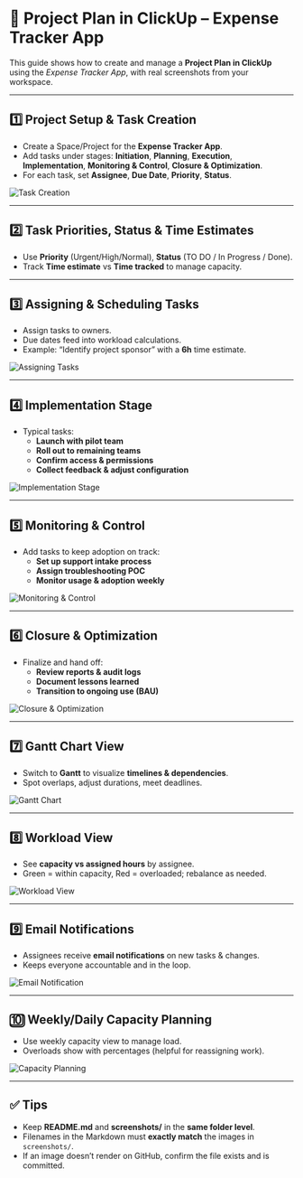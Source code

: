 # 🚀 Project Plan in ClickUp – Expense Tracker App

This guide shows how to create and manage a **Project Plan in ClickUp** using the *Expense Tracker App*, with real screenshots from your workspace.

---

## 1️⃣ Project Setup & Task Creation
- Create a Space/Project for the **Expense Tracker App**.
- Add tasks under stages: **Initiation**, **Planning**, **Execution**, **Implementation**, **Monitoring & Control**, **Closure & Optimization**.
- For each task, set **Assignee**, **Due Date**, **Priority**, **Status**.

![Task Creation](screenshots/03bbf9a7-c4eb-43ea-91dc-852e298f636e.png)

---

## 2️⃣ Task Priorities, Status & Time Estimates
- Use **Priority** (Urgent/High/Normal), **Status** (TO DO / In Progress / Done).
- Track **Time estimate** vs **Time tracked** to manage capacity.

<!-- If you have a status/priority screenshot, add it here with the right filename in screenshots/ -->

---

## 3️⃣ Assigning & Scheduling Tasks
- Assign tasks to owners.
- Due dates feed into workload calculations.
- Example: “Identify project sponsor” with a **6h** time estimate.

![Assigning Tasks](screenshots/fec404bf-7411-4c69-a025-4f971a5bdc40.png)

---

## 4️⃣ Implementation Stage
- Typical tasks:
  - **Launch with pilot team**
  - **Roll out to remaining teams**
  - **Confirm access & permissions**
  - **Collect feedback & adjust configuration**

![Implementation Stage](screenshots/ce9375b1-f7a3-4b11-8841-70054b391267.png)

---

## 5️⃣ Monitoring & Control
- Add tasks to keep adoption on track:
  - **Set up support intake process**
  - **Assign troubleshooting POC**
  - **Monitor usage & adoption weekly**

![Monitoring & Control](screenshots/7fc6d62f-058a-43ef-a3ac-92e08208a609.png)

---

## 6️⃣ Closure & Optimization
- Finalize and hand off:
  - **Review reports & audit logs**
  - **Document lessons learned**
  - **Transition to ongoing use (BAU)**

![Closure & Optimization](screenshots/1e77da34-f6d1-4cc4-8cdb-0252f459b753.png)

---

## 7️⃣ Gantt Chart View
- Switch to **Gantt** to visualize **timelines & dependencies**.
- Spot overlaps, adjust durations, meet deadlines.

![Gantt Chart](screenshots/a7a0dace-64d3-447f-9135-ea4a950a29d6.png)

---

## 8️⃣ Workload View
- See **capacity vs assigned hours** by assignee.
- Green = within capacity, Red = overloaded; rebalance as needed.

![Workload View](screenshots/81d2b4a4-1931-4457-b1a1-1f7162557ae2.png)

---

## 9️⃣ Email Notifications
- Assignees receive **email notifications** on new tasks & changes.
- Keeps everyone accountable and in the loop.

![Email Notification](screenshots/c245fcab-0877-432d-ba25-e6f512a1d407.png)

---

## 🔟 Weekly/Daily Capacity Planning
- Use weekly capacity view to manage load.
- Overloads show with percentages (helpful for reassigning work).

![Capacity Planning](screenshots/9b942392-fdb0-424a-8279-9051624d9dcb.png)

---

## ✅ Tips
- Keep **README.md** and **screenshots/** in the **same folder level**.
- Filenames in the Markdown must **exactly match** the images in `screenshots/`.
- If an image doesn’t render on GitHub, confirm the file exists and is committed.


